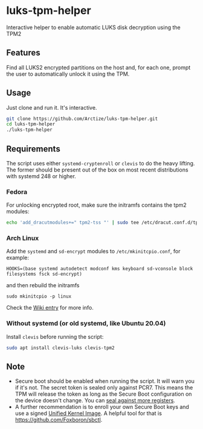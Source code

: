 # luks-tpm-helper
Interactive helper to enable automatic LUKS disk decryption using the TPM2

## Features
Find all LUKS2 encrypted partitions on the host and, for each one, prompt the user to automatically unlock it using the TPM.

## Usage
Just clone and run it. It's interactive.

``` sh
git clone https://github.com/Arctize/luks-tpm-helper.git
cd luks-tpm-helper
./luks-tpm-helper
```

## Requirements

The script uses either `systemd-cryptenroll` or `clevis` to do the heavy lifting. The former should be present out of the box on most recent distributions with systemd 248 or higher.

### Fedora
For unlocking encrypted root, make sure the initramfs contains the tpm2 modules:
``` sh
echo 'add_dracutmodules+=" tpm2-tss "' | sudo tee /etc/dracut.conf.d/tpm2.conf && sudo dracut -f
```

### Arch Linux
Add the `systemd` and `sd-encrypt` modules to `/etc/mkinitcpio.conf`, for example:
```
HOOKS=(base systemd autodetect modconf kms keyboard sd-vconsole block filesystems fsck sd-encrypt)
```
and then rebuild the initramfs
```
sudo mkinitcpio -p linux
```
Check the [Wiki entry](https://wiki.archlinux.org/title/Mkinitcpio#HOOKS) for more info.

### Without systemd (or old systemd, like Ubuntu 20.04)

Install `clevis` before running the script:

``` sh
sudo apt install clevis-luks clevis-tpm2
```

## Note
- Secure boot should be enabled when running the script. It will warn you if it's not. The secret token is sealed only against PCR7. This means the TPM will release the token as long as the Secure Boot configuration on the device doesn't change. You can [seal against more registers](https://www.freedesktop.org/software/systemd/man/latest/systemd-cryptenroll.html).
- A further recommendation is to enroll your own Secure Boot keys and use a signed [Unified Kernel Image](https://wiki.archlinux.org/title/Unified_kernel_image). A helpful tool for that is https://github.com/Foxboron/sbctl.
